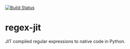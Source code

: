 [![Build Status](https://travis-ci.com/daytonallen/regex-jit.svg?token=snsyNZqssexXxaryEjk6&branch=master)](https://travis-ci.com/daytonallen/regex-jit)

# regex-jit
JIT compiled regular expressions to native code in Python.

